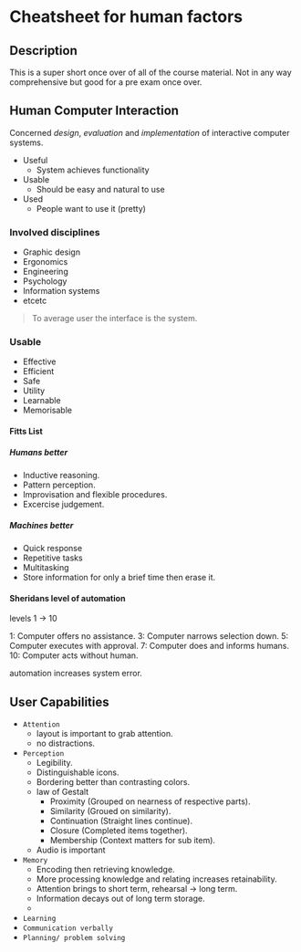 # Cheatsheet for human factors

## Description
This is a super short once over of all of the course material. Not in any way
comprehensive but good for a pre exam once over.

## Human Computer Interaction

Concerned *design*, *evaluation* and *implementation* of interactive computer
systems.

- Useful
    - System achieves functionality
- Usable
    - Should be easy and natural to use
- Used
    - People want to use it (pretty)

### Involved disciplines
- Graphic design
- Ergonomics
- Engineering
- Psychology
- Information systems
- etcetc

> To average user the interface is the system.

### Usable
- Effective
- Efficient
- Safe
- Utility
- Learnable
- Memorisable

#### Fitts List

##### Humans better
- Inductive reasoning.
- Pattern perception.
- Improvisation and flexible procedures.
- Excercise judgement.

##### Machines better
- Quick response
- Repetitive tasks
- Multitasking
- Store information for only a brief time then erase it.

#### Sheridans level of automation

levels 1 -> 10 

1: Computer offers no assistance.
3: Computer narrows selection down.
5: Computer executes with approval.
7: Computer does and informs humans.
10: Computer acts without human.

automation increases system error.


## User Capabilities

- `Attention`
    - layout is important to grab attention.
    - no distractions.
- `Perception`
    - Legibility.
    - Distinguishable icons.
    - Bordering better than contrasting colors.
    - law of Gestalt
        - Proximity (Grouped on nearness of respective parts).
        - Similarity (Groued on similarity).
        - Continuation (Straight lines continue).
        - Closure (Completed items together).
        - Membership (Context matters for sub item).
    - Audio is important
- `Memory`
    - Encoding then retrieving knowledge.
    - More processing knowledge and relating increases retainability.
    - Attention brings to short term, rehearsal -> long term.
    - Information decays out of long term storage.
    - 
- `Learning`
- `Communication verbally`
- `Planning/ problem solving`


